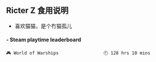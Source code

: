 ## Ricter Z 食用说明
- 喜欢猫猫，是个冇猫孤儿

<!-- steam-box start -->
#### - Steam playtime leaderboard
```text
🎮 World of Warships                 🕘 128 hrs 10 mins
```
<!-- Powered by https://github.com/YouEclipse/steam-box . -->
<!-- steam-box end -->

